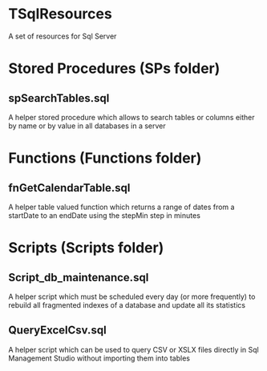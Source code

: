 # TSqlResources
A set of resources for Sql Server


# Stored Procedures (SPs folder)

## spSearchTables.sql

A helper stored procedure which allows to search tables or columns either by name or by value in all databases in a server

# Functions (Functions folder)

## fnGetCalendarTable.sql

A helper table valued function which returns a range of dates from a startDate to an endDate using the stepMin step in minutes

# Scripts (Scripts folder)

## Script_db_maintenance.sql
A helper script which must be scheduled every day (or more frequently) to rebuild all fragmented indexes of a database and update all its statistics

## QueryExcelCsv.sql
A helper script which can be used to query CSV or XSLX files directly in Sql Management Studio without importing them into tables
